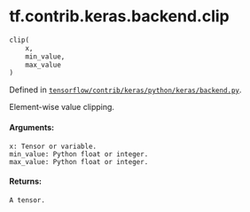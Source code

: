 <div itemscope itemtype="http://developers.google.com/ReferenceObject">
<meta itemprop="name" content="tf.contrib.keras.backend.clip" />
</div>

# tf.contrib.keras.backend.clip

``` python
clip(
    x,
    min_value,
    max_value
)
```



Defined in [`tensorflow/contrib/keras/python/keras/backend.py`](https://www.tensorflow.org/code/tensorflow/contrib/keras/python/keras/backend.py).

Element-wise value clipping.

#### Arguments:

    x: Tensor or variable.
    min_value: Python float or integer.
    max_value: Python float or integer.


#### Returns:

    A tensor.